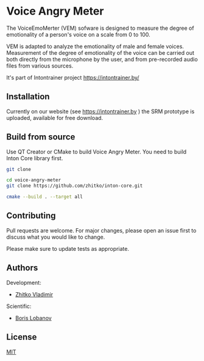 # Voice Angry Meter
The VoiceEmoMerter (VEM) sofware is designed to measure the degree of emotionality of a person's voice on a scale from 0 to 100.

VEM is adapted to analyze the emotionality of male and female voices.
Measurement of the degree of emotionality of the voice can be carried out both directly from the microphone by the user, and from pre-recorded audio files from various sources.

It's part of Intontrainer project
https://intontrainer.by/

## Installation

Currently on our website (see https://intontrainer.by ) the SRM prototype is uploaded, available for free download.

## Build from source

Use QT Creator or CMake to build Voice Angry Meter.
You need to build Inton Core library first.

```bash
git clone 

cd voice-angry-meter
git clone https://github.com/zhitko/inton-core.git

cmake --build . --target all
```

## Contributing
Pull requests are welcome. For major changes, please open an issue first to discuss what you would like to change.

Please make sure to update tests as appropriate.

## Authors

Development:
* [Zhitko Vladimir](https://www.linkedin.com/in/zhitko-vladimir-92662255/)

Scientific:
* [Boris Lobanov](https://www.linkedin.com/in/boris-lobanov-50628384/)

## License
[MIT](https://choosealicense.com/licenses/mit/)

